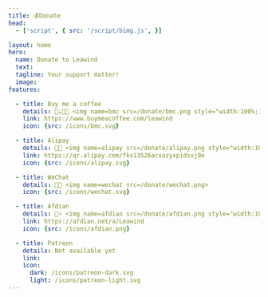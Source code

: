 ```yaml
---
title: 💰Donate
head:
  - ['script', { src: '/script/bimg.js', }]

layout: home
hero:
  name: Donate to Leawind
  text: 
  tagline: Your support matter!
  image: 
features:

  - title: Buy me a coffee
    details: 🛒☕️👨‍💻 <img name=bmc src=/donate/bmc.png style="width:100%;image-rendering:pixelated">
    link: https://www.buymeacoffee.com/leawind
    icon: {src: /icons/bmc.svg}

  - title: Alipay
    details: 💸👶 <img name=alipay src=/donate/alipay.png style="width:100%;image-rendering:pixelated">
    link: https://qr.alipay.com/fkx13526acsazyxpidsxj0e
    icon: {src: /icons/alipay.svg}

  - title: WeChat
    details: 👬💬 <img name=wechat src=/donate/wechat.png>
    icon: {src: /icons/wechat.svg}

  - title: Afdian
    details: 💖⚡️ <img name=afdian src=/donate/afdian.png style="width:100%;image-rendering:pixelated">
    link: https://afdian.net/a/Leawind
    icon: {src: /icons/afdian.png}

  - title: Patreon
    details: Not available yet
    link: 
    icon: 
      dark: /icons/patreon-dark.svg
      light: /icons/patreon-light.svg
---
```

